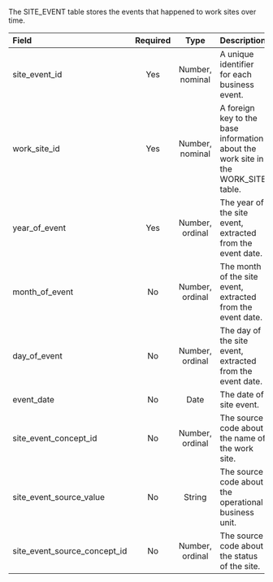 The SITE_EVENT table stores the events that happened to work sites over time.

Field|Required|Type|Description
:---------------------------|:--------:|:------------:|:-----------------------------------------------
|site_event_id|Yes|Number, nominal|A unique identifier for each business event.|
|work_site_id|Yes|Number, nominal|A foreign key to the base information about the work site in the WORK_SITE table.|
|year_of_event|Yes|Number, ordinal|The year of the site event, extracted from the event date.|
|month_of_event|No|Number, ordinal|The month of the site event, extracted from the event date.|
|day_of_event|No|Number, ordinal|The day of the site event, extracted from the event date.|
|event_date|No|Date|The date of site event.|
|site_event_concept_id|No|Number, ordinal|The source code about the name of the work site.|
|site_event_source_value|No|String|The source code about the operational business unit.|
|site_event_source_concept_id|No|Number, ordinal|The source code about the status of the site.|
